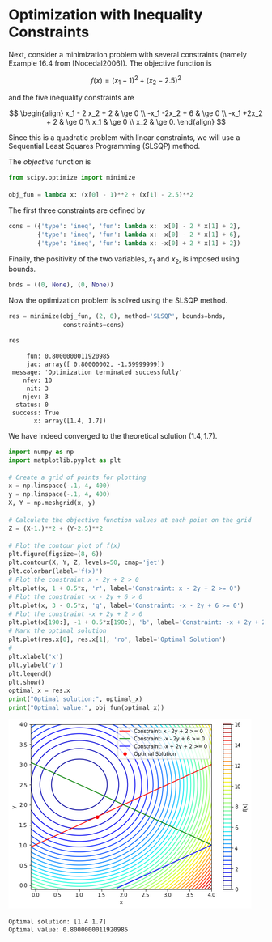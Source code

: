 # Optimization with Inequality Constraints

Next, consider a minimization problem with several constraints (namely Example 16.4 from [Nocedal2006]). The objective function is

$$ f(x) = (x_1 - 1)^2 + (x_2 - 2.5)^2 $$

and the five inequality constraints are

$$
\begin{align}
	x_1 - 2 x_2 + 2 & \ge 0 
	\\
    -x_1 -2x_2 + 6  & \ge 0
    \\
     -x_1 +2x_2 + 2  & \ge 0
    \\
     x_1 & \ge 0
	\\
    x_2 & \ge 0.
\end{align}
$$

Since this is a quadratic problem with linear constraints, we will use a Sequential Least Squares Programming (SLSQP) method.

The *objective* function is


```python
from scipy.optimize import minimize 

obj_fun = lambda x: (x[0] - 1)**2 + (x[1] - 2.5)**2
```

The first three constraints are defined by


```python
cons = ({'type': 'ineq', 'fun': lambda x:  x[0] - 2 * x[1] + 2},
        {'type': 'ineq', 'fun': lambda x: -x[0] - 2 * x[1] + 6},
        {'type': 'ineq', 'fun': lambda x: -x[0] + 2 * x[1] + 2})
```

Finally, the positivity of the two variables, $x_1$ and $x_2,$  is imposed using bounds.


```python
bnds = ((0, None), (0, None))
```

Now the  optimization problem is solved using the SLSQP method.


```python
res = minimize(obj_fun, (2, 0), method='SLSQP', bounds=bnds,
               constraints=cons)
```


```python
res
```




         fun: 0.8000000011920985
         jac: array([ 0.80000002, -1.59999999])
     message: 'Optimization terminated successfully'
        nfev: 10
         nit: 3
        njev: 3
      status: 0
     success: True
           x: array([1.4, 1.7])



We have indeed converged to the theoretical solution $(1.4 ,1.7).$


```python
import numpy as np
import matplotlib.pyplot as plt

# Create a grid of points for plotting
x = np.linspace(-.1, 4, 400)
y = np.linspace(-.1, 4, 400)
X, Y = np.meshgrid(x, y)

# Calculate the objective function values at each point on the grid
Z = (X-1.)**2 + (Y-2.5)**2

# Plot the contour plot of f(x)
plt.figure(figsize=(8, 6))
plt.contour(X, Y, Z, levels=50, cmap='jet')
plt.colorbar(label='f(x)')
# Plot the constraint x - 2y + 2 > 0
plt.plot(x, 1 + 0.5*x, 'r', label='Constraint: x - 2y + 2 >= 0')
# Plot the constraint -x - 2y + 6 > 0
plt.plot(x, 3 - 0.5*x, 'g', label='Constraint: -x - 2y + 6 >= 0')
# Plot the constraint -x + 2y + 2 > 0
plt.plot(x[190:], -1 + 0.5*x[190:], 'b', label='Constraint: -x + 2y + 2 >= 0')
# Mark the optimal solution
plt.plot(res.x[0], res.x[1], 'ro', label='Optimal Solution')
#
plt.xlabel('x')
plt.ylabel('y')
plt.legend()
plt.show()
optimal_x = res.x
print("Optimal solution:", optimal_x)
print("Optimal value:", obj_fun(optimal_x))
```


    
![png](output_11_0.png)
    


    Optimal solution: [1.4 1.7]
    Optimal value: 0.8000000011920985



```python

```
